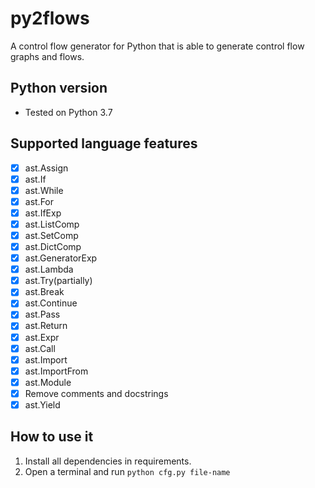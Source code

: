 # py2flows

A control flow generator for Python that is able to generate control flow graphs and flows.

## Python version

- Tested on Python 3.7

## Supported language features

- [x] ast.Assign
- [x] ast.If
- [x] ast.While
- [x] ast.For
- [x] ast.IfExp
- [x] ast.ListComp
- [x] ast.SetComp
- [x] ast.DictComp
- [x] ast.GeneratorExp
- [x] ast.Lambda
- [x] ast.Try(partially)
- [x] ast.Break
- [x] ast.Continue
- [x] ast.Pass
- [x] ast.Return
- [x] ast.Expr
- [x] ast.Call
- [x] ast.Import
- [x] ast.ImportFrom
- [x] ast.Module
- [x] Remove comments and docstrings
- [x] ast.Yield

## How to use it

1. Install all dependencies in requirements.
2. Open a terminal and run `python cfg.py file-name`